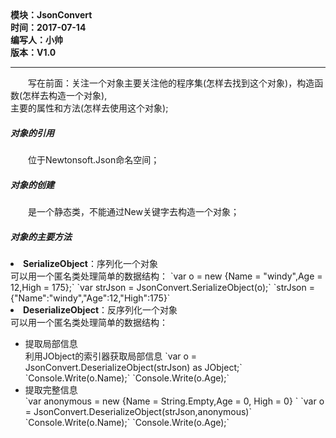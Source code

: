 <!DOCTYPE html>
<html xmlns="http://www.w3.org/1999/xhtml">
<head>
<meta http-equiv="Content-Type" content="text/html; charset=utf-8"/>
    <title>CSS概述</title>
</head>
<body>
    <div>
		<strong>
			模块：JsonConvert<br/>
			时间：2017-07-14<br/>
			编写人：小帅<br/>
			版本：V1.0						
		</strong>
	</div>	
    <hr/>
	<div>
	<p style="text-indent:2em">
		写在前面：关注一个对象主要关注他的程序集(怎样去找到这个对象)，构造函数(怎样去构造一个对象),</br>
		主要的属性和方法(怎样去使用这个对象);
	</p>
	</div>
		<h5>对象的引用</h5>
		<p style="text-indent:2em">位于Newtonsoft.Json命名空间；</p>
	<div>
	</div>
	<div>
		<h5>对象的创建</h5>
		<p style="text-indent:2em">
			是一个静态类，不能通过New关键字去构造一个对象；
		<p>				
	</div>	
	<div>
		<h5>对象的主要方法</h5>
		<li><b>SerializeObject</b>：序列化一个对象</li>
		可以用一个匿名类处理简单的数据结构：  
			`var o = new {Name = "windy",Age = 12,High = 175};`  
			`var strJson = JsonConvert.SerializeObject(o);`  
            `strJson = {"Name":"windy","Age":12,"High":175}`
		<li><b>DeserializeObject</b>：反序列化一个对象</li>
		可以用一个匿名类处理简单的数据结构：
		<ul>
			<li>提取局部信息</li>
			利用JObject的索引器获取局部信息
			`var o = JsonConvert.DeserializeObject(strJson) as JObject;`  
			`Console.Write(o.Name);`  
			`Console.Write(o.Age);`
			<li>提取完整信息</li>
			`var anonymous = new {Name =  String.Empty,Age = 0, High = 0} `  
			`var o = JsonConvert.DeserializeObject(strJson,anonymous)`  
			`Console.Write(o.Name);`  
			`Console.Write(o.Age);`
		</ul>
	</div>
</body>
</html>
